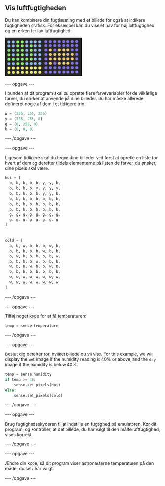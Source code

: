 ## Vis luftfugtigheden

Du kan kombinere din fugtlæsning med et billede for også at indikere fugtigheden grafisk. For eksempel kan du vise et hav for høj luftfugtighed og en ørken for lav luftfugtighed:

![Våd og tør](images/wet-dry.png)

\--- opgave \---

I bunden af dit program skal du oprette flere farvevariabler for de vilkårlige farver, du ønsker at anvende på dine billeder. Du har måske allerede defineret nogle af dem i et tidligere trin.

```python
w = (255, 255, 255)
y = (255, 255, 0)
g = (0, 255, 0)
b = (0, 0, 0)
```

\--- /opgave \---

\--- opgave \---

Ligesom tidligere skal du tegne dine billeder ved først at oprette en liste for hvert af dem og derefter tildele elementerne på listen de farver, du ønsker, dine pixels skal være.

```python
hot = [
  b, b, b, b, b, y, y, b,
  b, b, b, b, y, y, y, y,
  b, b, b, b, b, y, y, b,
  b, b, b, b, b, b, b, b,
  b, b, b, b, b, b, b, b,
  b, b, b, b, b, b, b, b,
  g, g, g, g, g, g, g, g,
  g, g, g, g, g, g, g, g
]


cold = [
  b, b, w, b, b, b, w, b,
  b, b, b, b, b, w, b, b,
  b, w, b, b, b, b, b, w,
  b, b, b, b, w, b, b, b,
  w, b, b, w, b, b, w, b,
  b, b, b, b, b, b, b, b,
  w, w, w, w, w, w, w, w,
  w, w, w, w, w, w, w, w
]
```

\--- /opgave \---

\--- opgave \---

Tilføj noget kode for at få temperaturen:

```python
temp = sense.temperature
```

\--- /opgave \---

\--- opgave \---

Beslut dig derefter for, hvilket billede du vil vise. For this example, we will display the `wet` image if the humidity reading is 40% or above, and the `dry` image if the humidity is below 40%.

```python
temp = sense.humidity
if temp >= 40:
    sense.set_pixels(hot)
else:
    sense.set_pixels(cold)
```

\--- /opgave \---

\--- opgave \---

Brug fugtighedsskyderen til at indstille en fugtighed på emulatoren. Kør dit program, og kontroller, at det billede, du har valgt til den målte luftfugtighed, vises korrekt.

\--- /opgave \---

\--- opgave \---

Ændre din kode, så dit program viser astronauterne temperaturen på den måde, du selv har valgt.

\--- /opgave \---